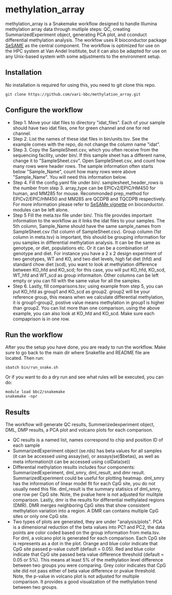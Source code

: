 # methylation_array

methylation_array is a Snakemake workflow designed to handle Illumina methylation array data through mutliple steps: QC, creating SummarizedExperiment object, generating PCA plot, and cconduct differential methylation analysis. The workfow uses R bioconductor package [SeSAME](https://bioconductor.org/packages/release/bioc/html/sesame.html) as the central component. The workflow is optimized for use on the HPC system at Van Andel Insititute, but it can also be adapted for use on any Unix-based system with some adjustments to the environment setup.

## Installation

No installation is required for using this, you need to git clone this repo. 
```
git clone https://github.com/vari-bbc/methylation_array.git
```

## Configure the workflow
  * Step 1. Move your idat files to directory "idat_files". Each of your sample should have two idat files, one for green channel and one for red channel.   
  * Step 2. List the names of these idat files in bin/units.tsv. See the example comes with the repo, do not change the column name "idat". 
  * Step 3. Copy the SampleSheet.csv, which you often receive from the sequencing facility, under bin/. If this sample sheet has a different name, change it to "SampleSheet.csv". Open SampleSheet.csv, and count how many rows were header rows. The sample information often starts below "Sample_Name", count how many rows were above "Sample_Name". You will need this information below. 
  * Step 4. Fill the config.yaml file under bin/. samplesheet_header_rows is the number from step 3. array_type can be EPICv2/EPIC/HM450 for human, and MM285 for mouse. Recommonded prep_method for EPICv2/EPIC/HM450 and MM285 are QCDPB and TQCDPB respectively. For more information please refer to [SeSAMe vignette](https://www.bioconductor.org/packages/release/bioc/vignettes/sesame/inst/doc/sesame.html) on bioconductor. modules can be left alone. 
  * Step 5 Fill the meta.tsv file under bin/. This file provides important information to the workflow as it links the idat files to your samples. The 5th column, Sample_Name should have the same sample_names from SampleSheet.csv (1st column of SampleSheet.csv). Group column (1st column in meta.tsv) is important, this should be grouping information for you samples in differential methylation analysis. It can be the same as genotype, or diet, populations etc. Or it can be a combination of genotype and diet. For instance you have a 2 x 2 design experiment of two genotypes, WT and KO, and two diet levels, high fat diet (hfd) and standard chow diet (scd), you want to look at methylation difference between KO_hfd and KO_scd; for this case, you will put KO_hfd, KO_scd, WT_hfd and WT_scd as group informaiton. Other columns can be left empty or you can fill with the same value for all the samples.  
  * Step 6. Lastly, fill comparisons.tsv; using example from step 5, you can put KO_hfd as group1 and KO_scd as group2. group2 will be your reference group, this means when we calculate differential methylation, it is group1-group2, postive value means methylation in group1 is higher than group2. You can list more than one comparison, using the above example, you can also look at KO_hfd and KO_scd. Make sure each compaprison is in one row.  

## Run the workflow
After you the setup you have done, you are ready to run the workflow. Make sure to go back to the main dir where Snakefile and README file are located. Then run:
```
sbatch bin/run_snake.sh
```   

Or if you want to do a dry run and see what rules will be executed, you can do:
```
module load bbc2/snakemake
snakemake -npr
```


## Results
The workflow will generate QC results, Summerizedexperiment object, DML, DMP results, a PCA plot and volcano plots for each comparison. 
  * QC results is a named list, names correspond to chip and position ID of each sample
  * SummarizedExperiment object (se.rds) has beta values for all samples (it can be accessed using assay(se), or assays(se)$betas), as well as meta information(it can be accessed using colData(se))
  * Differential methylation results includes four components: SummarizedExperiment, dml_smry, dml_result, and dmr result. SummarizedExperiment could be useful for plotting heatmap. dml_smry has the information of linear model fit for each CpG site, you do not usually need this file. dml_result is the summary statisics of dml_smry, one row per CpG site. Note, the pvalue here is not adjusted for mulitple comparison. Lastly, dmr is the results for differential methylated regions (DMR). DMR merges neighboring CpG sites that show consistent methylation variation into a region. A DMR can contains multiple CpG sites or only one CpG site. 
  * Two types of plots are generated, they are under "analysis/plots". PCA is a dimensional reduction of the beta values into PC1 and PC2, the data points are color coded based on the group information from meta.tsv. For dml, a volcano plot is generated for each comparison. Each CpG site is represents as a dot in the plot. Orange and blue color indicate that CpG site passed p-value cutoff (default = 0.05). Red and blue color indicate that CpG site passed beta value difference threshold (default = 0.05 or 5%). This means at least 5% of the methylation level difference between two groups you were comparing. Grey color indicates that CpG site did not pass either of beta value difference or pvalue threshold. Note, the p-value in volcano plot is not adjusted for multiple comparison. It provides a good visualzation of the methylation trend between two groups.   

